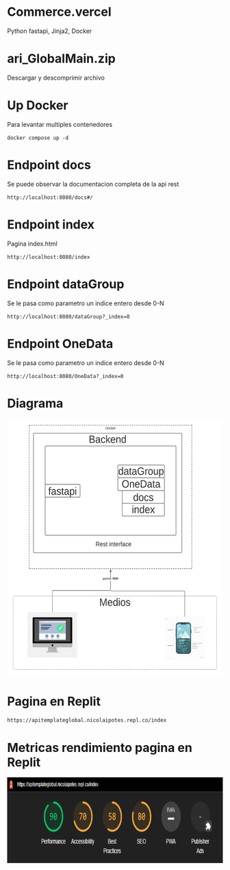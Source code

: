 # Commerce.vercel
Python fastapi, Jinja2, Docker

# ari_GlobalMain.zip
Descargar y descomprimir archivo 

# Up Docker
Para levantar multiples contenedores
```Docker
docker compose up -d
```

# Endpoint docs
Se puede observar la documentacion completa de la api rest
```url 
http://localhost:8080/docs#/
```

# Endpoint index
Pagina index.html 
```url 
http://localhost:8080/index
```

# Endpoint dataGroup
  Se le pasa como parametro un indice entero desde 0-N
```url 
http://localhost:8080/dataGroup?_index=0
```

# Endpoint OneData
 Se le pasa como parametro un indice entero desde 0-N
```url 
http://localhost:8080/OneData?_index=0
```


# Diagrama
<!--![Alt text](https://github.com/NickoHolaMundo/commerce.vercel/blob/main/DiagramaDocker.png "Diagrama")-->

<img src="https://github.com/NickoHolaMundo/commerce.vercel/blob/main/DiagramaDocker.png" data-canonical-src="https://gyazo.com/eb5c5741b6a9a16c692170a41a49c858.png" width="600" height="600" />
<!-- no aparece nada jajaj-->



# Pagina en Replit
```url 
https://apitemplateglobal.nicolaipotes.repl.co/index
```

# Metricas rendimiento pagina en Replit
<img src="https://github.com/NickoHolaMundo/commerce.vercel/blob/main/metricas.png" data-canonical-src="https://gyazo.com/eb5c5741b6a9a16c692170a41a49c858.png" width="600" height="200" />
